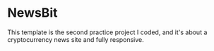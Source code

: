 # NewsBit
This template is the second practice project I coded, and it's about a cryptocurrency news site and fully responsive.
